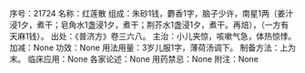 序号：21724
名称：红莲散
组成：朱砂1钱，麝香1字，脑子少许，南星1两（姜汁浸1夕，煮干；皂角水1盏浸1夕，煮干；荆芥水1盏浸1夕，煮干。再焙），（一方有天麻1钱）。
出处：《普济方》卷三六八。
主治：小儿夹惊，咳嗽气急，体热惊悸。
加减：None
功效：None
用法用量：3岁儿服1字，薄荷汤调下。
制备方法：上为末。
临床应用：None
各家论述：None
用药禁忌：None
附注：None
